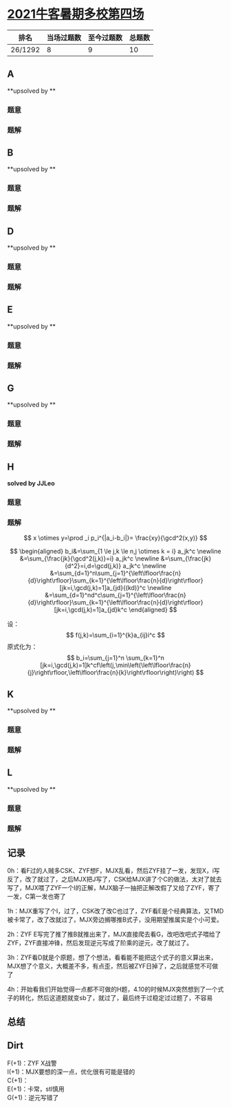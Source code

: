 # [2021牛客暑期多校第四场](https://ac.nowcoder.com/acm/contest/11255)

| 排名    | 当场过题数 | 至今过题数 | 总题数 |
| ------- | ---------- | ---------- | ------ |
| 26/1292 | 8          | 9          | 10     |

## **A**

**upsolved by **

### 题意



### 题解



## **B**

**upsolved by **

### 题意



### 题解

## **D**

**upsolved by **

### 题意



### 题解



## **E**

**upsolved by **

### 题意



### 题解



## **G**

**upsolved by **

### 题意



### 题解



## **H**

**solved by JJLeo**

### 题意



### 题解

$$
x \otimes y=\prod _i p_i^{|a_i-b_i|}= \frac{xy}{\gcd^2(x,y)}
$$

$$
\begin{aligned}
b_i&=\sum_{1 \le j,k \le n,j \otimes k = i} a_jk^c \newline
&=\sum_{\frac{jk}{\gcd^2(j,k)}=i} a_jk^c \newline
&=\sum_{\frac{jk}{d^2}=i,d=\gcd(j,k)} a_jk^c \newline
&=\sum_{d=1}^n\sum_{j=1}^{\left\lfloor\frac{n}{d}\right\rfloor}\sum_{k=1}^{\left\lfloor\frac{n}{d}\right\rfloor}[jk=i,\gcd(j,k)=1]a_{jd}{(kd)}^c \newline
&=\sum_{d=1}^nd^c\sum_{j=1}^{\left\lfloor\frac{n}{d}\right\rfloor}\sum_{k=1}^{\left\lfloor\frac{n}{d}\right\rfloor}[jk=i,\gcd(j,k)=1]a_{jd}k^c
\end{aligned}
$$

设：
$$
f(j,k)=\sum_{i=1}^{k}a_{ij}i^c
$$
原式化为：
$$
b_i=\sum_{j=1}^n \sum_{k=1}^n [jk=i,\gcd(j,k)=1]k^cf\left(j,\min\left(\left\lfloor\frac{n}{j}\right\rfloor,\left\lfloor\frac{n}{k}\right\rfloor\right)\right)
$$



## **K**

**upsolved by **

### 题意



### 题解



## **L**

**upsolved by **

### 题意



### 题解



## **记录**

0h：看F过的人贼多CSK、ZYF想F，MJX乱看，然后ZYF挂了一发，发现X，i写反了，改了就过了，之后MJX把J写了，CSK给MJX讲了个C的做法，太对了就去写了，MJX喂了ZYF一个I的正解，MJX脑子一抽把正解改假了又给了ZYF，寄了一发，C第一发也寄了

1h：MJX重写了个I，过了，CSK改了改C也过了，ZYF看E是个经典算法，又TMD被卡常了，改了改就过了，MJX旁边搁哪推B式子，没用期望推属实是个小可爱。

2h：ZYF E写完了推了推B就推出来了，MJX直接爬去看G，改吧改吧式子喂给了ZYF，ZYF直接冲锋，然后发现逆元写成了阶乘的逆元，改了就过了。

3h：ZYF看D就是个原题，想了个想法，看看能不能把这个式子的意义算出来，MJX想了个意义，大概差不多，有点歪，然后被ZYF日掉了，之后就感觉不可做了

4h：开始看我们开始觉得一点都不可做的H题，4.10的时候MJX突然想到了一个式子的转化，然后这道题就变sb了，就过了，最后终于过稳定过过题了，不容易

## **总结**

## **Dirt**

F(+1)：ZYF X战警<br>I(+1)：MJX要想的深一点，优化很有可能是错的<br>C(+1)：<br>E(+1)：卡常，stl慎用<br>G(+1)：逆元写错了

